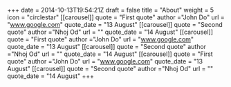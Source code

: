 +++
date = 2014-10-13T19:54:21Z
draft = false
title = "About"
weight = 5
icon = "circlestar"
[[carousel]]
  quote = "First quote"
  author  ="John Do"
  url = "www.google.com"
  quote_date = "13 August"
[[carousel]]
  quote = "Second quote"
  author  ="Nhoj Od"
  url = ""
  quote_date = "14 August"
  [[carousel]]
  quote = "First quote"
  author  ="John Do"
  url = "www.google.com"
  quote_date = "13 August"
[[carousel]]
  quote = "Second quote"
  author  ="Nhoj Od"
  url = ""
  quote_date = "14 August"
  [[carousel]]
  quote = "First quote"
  author  ="John Do"
  url = "www.google.com"
  quote_date = "13 August"
[[carousel]]
  quote = "Second quote"
  author  ="Nhoj Od"
  url = ""
  quote_date = "14 August"
+++
